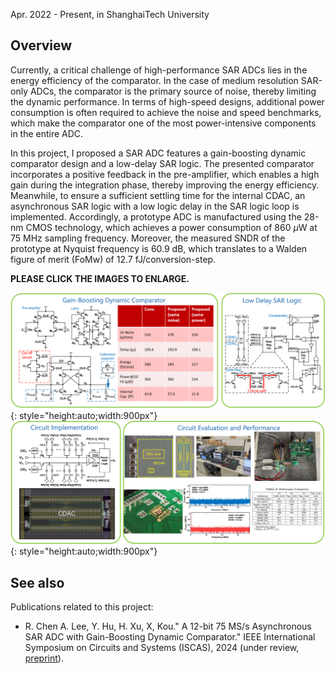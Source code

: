Apr. 2022 - Present, in ShanghaiTech University

## Overview

Currently, a critical challenge of high-performance SAR ADCs lies in the energy efficiency of the comparator. In the case of medium resolution SAR-only ADCs, the comparator is the primary source of noise, thereby limiting the dynamic performance. In terms of high-speed designs, additional power consumption is often required to achieve the noise and speed benchmarks, which make the comparator one of the most power-intensive components in the entire ADC. 

In this project, I proposed a SAR ADC features a gain-boosting dynamic comparator design and a low-delay SAR logic. The presented comparator incorporates a positive feedback in the pre-amplifier, which enables a high gain during the integration phase, thereby improving the energy efficiency. Meanwhile, to ensure a sufficient settling time for the internal CDAC, an asynchronous SAR logic with a low logic delay in the SAR logic loop is implemented. Accordingly, a prototype ADC is manufactured using the 28-nm CMOS technology, which achieves a power consumption of 860 $\mu$W at 75 MHz sampling frequency. Moreover, the measured SNDR of the prototype at Nyquist frequency is 60.9 dB, which translates to a Walden figure of merit (FoMw) of 12.7 fJ/conversion-step.

**PLEASE CLICK THE IMAGES TO ENLARGE.**

![](./img/pic1.PNG){: style="height:auto;width:900px"}
![](./img/pic2.PNG){: style="height:auto;width:900px"}

## See also

Publications related to this project\:

*  R. Chen A. Lee, Y. Hu, H. Xu,  X, Kou." A 12-bit 75 MS/s Asynchronous SAR ADC with Gain-Boosting Dynamic Comparator." IEEE International Symposium on Circuits and Systems (ISCAS), 2024 (under review, [preprint](./doc/draft_ADC_Renhe_20231031.pdf)).

